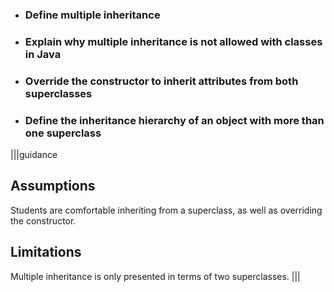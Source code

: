 * ### Define multiple inheritance
* ### Explain why multiple inheritance is not allowed with classes in Java
* ### Override the constructor to inherit attributes from both superclasses
* ### Define the inheritance hierarchy of an object with more than one superclass

|||guidance
## Assumptions
Students are comfortable inheriting from a superclass, as well as overriding the constructor.

## Limitations
Multiple inheritance is only presented in terms of two superclasses.
|||